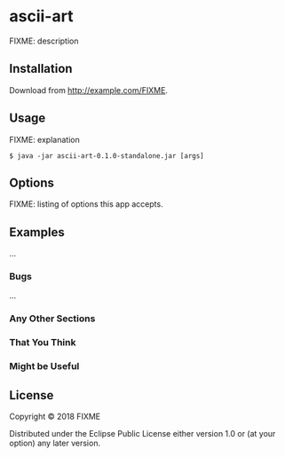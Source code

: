 # ascii-art

FIXME: description

## Installation

Download from http://example.com/FIXME.

## Usage

FIXME: explanation

    $ java -jar ascii-art-0.1.0-standalone.jar [args]

## Options

FIXME: listing of options this app accepts.

## Examples

...

### Bugs

...

### Any Other Sections
### That You Think
### Might be Useful

## License

Copyright © 2018 FIXME

Distributed under the Eclipse Public License either version 1.0 or (at
your option) any later version.
